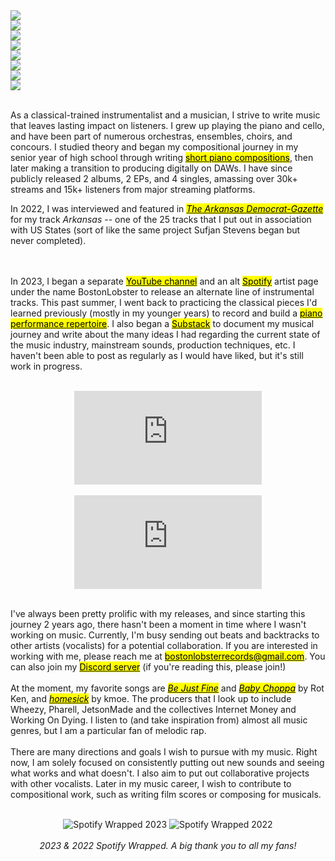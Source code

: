 ---
---

<div class="grid-container">
    <div class="grid-item">
        <a href="https://open.spotify.com/track/7jJGt80cu0ZBN37Kt2YBPw?si=763c240a6a634939" target="_blank">
            <img src="/assets/music/youandme.png" loading="lazy">
        </a>
    </div>
    <div class="grid-item">
        <a href="https://open.spotify.com/album/1Mp9fOFvgOWVYWs0NjTu6p?si=s9iC5mqNQBy4V4EERgqB6g" target="_blank">
            <img src="/assets/music/wurlitzer.png" loading="lazy">
        </a>
    </div>
    <div class="grid-item">
        <a href="https://open.spotify.com/track/097wCgtN3yB068H8oTORFi?si=88f419a3057548ae" target="_blank">
            <img src="/assets/music/nycinrain.png" loading="lazy">
        </a>
    </div>
    <div class="grid-item">
        <a href="https://open.spotify.com/track/0tXpYe4rvAVEpXRYAItCBh?si=4464decbf0f94757" target="_blank">
            <img src="/assets/music/fireworks.png" loading="lazy">
        </a>
    </div>
    <div class="grid-item">
         <a href="https://open.spotify.com/album/5Ou1rzPP20j4WjVmwh7tNV?si=33VxR-mbRcy9p4-qnR_wnQ" target="_blank">
            <img src="/assets/music/searching.png" loading="lazy">
        </a>
    </div>
    <div class="grid-item">
        <a href="https://open.spotify.com/album/1zFB9ZLvmQUbuzbcWMdgMv?si=QgkpcIvxRwanelF8iwYKLg" target="_blank">
            <img src="/assets/music/rustbelt.png" loading="lazy">
        </a>
    </div>
    <div class="grid-item">
         <a href="https://open.spotify.com/album/6A3CI0zm1ZvRLf7r9cbJ0o?si=bDNkElO-TbmyrzrBziwRFQ" target="_blank">
            <img src="/assets/music/graduation.png" loading="lazy">
        </a>
    </div>
    <div class="grid-item">
       <a href="https://open.spotify.com/album/6zFnlEXWLDrxIiTPzngVZO?si=G6CiM0vaS-qFAHaaeCFPYA" target="_blank">
            <img src="/assets/music/commonwealth.png" loading="lazy">
        </a>
    </div>
</div>

<p><br/>As a classical-trained instrumentalist and a musician, I strive to write music that leaves lasting impact on listeners. I grew up playing the piano and cello, and have been part of numerous orchestras, ensembles, choirs, and concours. I studied theory and began my compositional journey in my senior year of high school through writing <a href="assets/composition_portfolio.pdf" target="_blank"><mark>short piano compositions</mark></a>, then later making a transition to producing digitally on DAWs. I have since publicly released 2 albums, 2 EPs, and 4 singles, amassing over 30k+ streams and 15k+ listeners from major streaming platforms.</p>

<p>In 2022, I was interviewed and featured in <a href="https://www.arkansasonline.com/news/2022/jul/10/opinion-paper-trails-california-teen-writes/" target="blank"><i><mark>The Arkansas Democrat-Gazette</mark></i></a> for my track <i>Arkansas</i> -- one of the 25 tracks that I put out in association with US States (sort of like the same project Sufjan Stevens began but never completed).

<br/><br/>In 2023, I began a separate <a href="https://www.youtube.com/@realbostonlobster" target="_blank"><mark>YouTube channel</mark></a> and an alt <a href="https://open.spotify.com/artist/2BT3MJmD79VsdDMkiai5Qq?si=Qx_XtQzKT_KuS2GUlgNuJQ" target="_blank"><mark>Spotify</mark></a> artist page under the name BostonLobster to release an alternate line of instrumental tracks. This past summer, I went back to practicing the classical pieces I'd learned previously (mostly in my younger years) to record and build a <a href="https://www.youtube.com/playlist?list=PLO_OB-_k9EKdsaGAFtUeUUvUh5R1NBXY-" target="_blank"><mark>piano performance repertoire</mark></a>. I also began a <a href="https://bianlee.substack.com/" target="_blank"><mark>Substack</mark></a> to document my musical journey and write about the many ideas I had regarding the current state of the music industry, mainstream sounds, production techniques, etc. I haven't been able to post as regularly as I would have liked, but it's still work in progress.<br/><br/></p>

<center>

  <iframe class="youtube-video" src="https://www.youtube.com/embed/klX6rMRBZgA?si=uITJszuVD53qb8x_" title="YouTube video player" frameborder="0" allow="accelerometer; autoplay; clipboard-write; encrypted-media; gyroscope; picture-in-picture; web-share" allowfullscreen></iframe>
  <br/><br/>
  <iframe class="youtube-video" src="https://www.youtube.com/embed/rVmD91GerfQ?si=E5fuRVqiqA3BjC44" title="YouTube video player" frameborder="0" allow="accelerometer; autoplay; clipboard-write; encrypted-media; gyroscope; picture-in-picture; web-share" allowfullscreen></iframe>
</center>

<p><br/>I've always been pretty prolific with my releases, and since starting this journey 2 years ago, there hasn't been a moment in time where I wasn't working on music. Currently, I'm busy sending out beats and backtracks to other artists (vocalists) for a potential collaboration. If you are interested in working with me, please reach me at <a href="mailto:bostonlobsterrecords@gmail.com"><mark>bostonlobsterrecords@gmail.com</mark></a>. You can also join my <a href="https://discord.com/invite/hMUU5tzVWH" target="_blank"><mark>Discord server</mark></a> (if you're reading this, please join!)
<br/><br/>At the moment, my favorite songs are <a href="https://www.youtube.com/watch?v=AewLWpaXqLA&ab_channel=ROTKEN" target="_blank"><mark><i>Be Just Fine</i></mark></a> and <a href="https://www.youtube.com/watch?v=mrkM5B2M8pY&ab_channel=ROTKEN" target="_blank"><mark><i>Baby Choppa</i></mark></a> by Rot Ken, and <a href="https://www.youtube.com/watch?v=jYAlqHP6-xo&ab_channel=kmoe" target="_blank"><i><mark>homesick</mark></i></a> by kmoe. The producers that I look up to include Wheezy, Pharell, JetsonMade and the collectives Internet Money and Working On Dying. I listen to (and take inspiration from) almost all music genres, but I am a particular fan of melodic rap.
<br/><br/>There are many directions and goals I wish to pursue with my music. Right now, I am solely focused on consistently putting out new sounds and seeing what works and what doesn't. I also aim to put out collaborative projects with other vocalists. Later in my music career, I wish to contribute to compositional work, such as writing film scores or composing for musicals.
<br/><br/></p>

  <center>
    <img src="/assets/spot.png" alt="Spotify Wrapped 2023" class="content-image-spot">
    <img src="/assets/spot22.JPG" alt="Spotify Wrapped 2022" class="content-image-spot">
    <br/><br/><i>2023 & 2022 Spotify Wrapped. A big thank you to all my fans!</i>
  </center>

<!--
  <div class="content-container-album-spot">
    <img src="/assets/spot.png" alt="Spotify Wrapped 2023" class="content-image-spot">
    <img src="/assets/spot22.JPG" alt="Spotify Wrapped 2022" class="content-image-spot">
  </div>
  <i>2023 & 2022 Spotify Wrapped. A big thank you to all my fans!</i>

<iframe class="youtube-video" src="https://www.youtube.com/embed/klX6rMRBZgA?si=uITJszuVD53qb8x_" title="YouTube video player" frameborder="0" allow="accelerometer; autoplay; clipboard-write; encrypted-media; gyroscope; picture-in-picture; web-share" allowfullscreen></iframe>

### Piano Repertoire

- Arabesque No.1 by Claude Debussy [<a href="https://www.youtube.com/watch?v=klX6rMRBZgA&ab_channel=BostonLobster" target="_blank">Video</a>]
- Bourrée in F Major by Georg Philipp Telemann [<a href="https://www.youtube.com/watch?v=0rdIbREJi2g&ab_channel=BostonLobster" target="_blank">Video</a>]
- Waltz by Viktor Kosenko [<a href="https://www.youtube.com/watch?v=0IMaX3coL5g&ab_channel=BostonLobster" target="_blank">Video</a>]
- Consolation op.30, no.3 by Felix Mendelssohn [<a href="https://www.youtube.com/watch?v=j2MC4k0dUOM&ab_channel=BostonLobster" target="_blank">Video</a>]
- Solitary Traveler op. 43, no. 2 by Edvard Grieg [<a href="https://www.youtube.com/watch?v=dYkF7TN5nGE&ab_channel=BostonLobster" target="_blank">Video</a>]
- Sonatina in B flat Major op. 168, no. 4 by Anton Diabelli [<a href="https://www.youtube.com/watch?v=8EtvbvRzL9E&ab_channel=BostonLobster" target="_blank">Video</a>]
- Sonatina in C Major op.88, no. 1 by Friedrich Kuhlau [<a href="https://www.youtube.com/watch?v=qkKXUaOhxUI&ab_channel=BostonLobster" target="_blank">Video</a>]

### Original Compositions

- Bouquet [<a href="/assets/bouquet.pdf" target="_blank">Score</a>] [<a href="https://www.youtube.com/watch?v=aPqIYhZUp4M&ab_channel=BianLee" target="_blank">Audio</a>] [<a href="https://www.youtube.com/watch?v=kDC-_s00ph4" target="_blank">Video</a>]
- Philosopher [<a href="/assets/philosopher.pdf" target="_blank">Score</a>] [<a href="https://www.youtube.com/watch?v=naxu1ypYGdM&ab_channel=BianLee" target="_blank">Audio</a>]
- Theoretical Physicist [<a href="/assets/theoretical_physicist.pdf" target="_blank">Score</a>] <a href="https://www.youtube.com/watch?v=zcobX3fJXD4&ab_channel=BianLee" target="_blank">[Audio]</a>
- Winning Is Everything [<a href="/assets/winning_is_everything.pdf" target="_blank">Score</a>] [<a href="https://www.youtube.com/watch?v=7DI-XyZmPEo&ab_channel=BianLee" target="_blank">Audio</a>] [<a href="https://www.youtube.com/watch?v=72CBy5geItQ&ab_channel=BianLee" target="_blank">Video</a>]
- New York's Finest Christmas Fruitcake [<a href="/assets/new_yorks_finest_christmas_fruitcake.pdf" target="_blank">Score</a>] [<a href="https://www.youtube.com/watch?v=FUMZDTx2zDk&ab_channel=BianLee" target="_blank">Audio</a>]
- Winter In Ontario [<a href="/assets/winter_in_ontario.pdf" target="_blank">Score</a>] [<a href="https://www.youtube.com/watch?v=V3JkChJJdH8&ab_channel=BianLee" target="_blank">Audio</a>]
- Architect [<a href="/assets/architect.pdf" target="_blank">Score</a>] [<a href="https://www.youtube.com/watch?v=P3RHf7foOj4&ab_channel=BianLee" target="_blank">Audio</a>] [<a href="https://www.youtube.com/watch?v=48-mFN2U7z0&ab_channel=BianLee" target="_blank">Video</a>]
- Hemlock [<a href="/assets/hemlock.pdf" target="_blank">Score</a>] [<a href="https://www.youtube.com/watch?v=npQkSExThjM&ab_channel=BianLee" target="_blank">Audio</a>]
- Handkerchief Pilgrimage [<a href="/assets/handkerchief_pilgrimage.pdf" target="_blank">Score</a>] [<a href="https://www.youtube.com/watch?v=SYn19jmQt5Q&ab_channel=BianLee" target="_blank">Audio</a>]
- Lobster In November [<a href="/assets/lobster_in_november.pdf" target="_blank">Score</a>] [<a href="https://www.youtube.com/watch?v=QN3W2AmGs8w&ab_channel=BianLee" target="_blank">Audio</a>] [<a href="https://www.youtube.com/watch?v=zA_INFJ1EUg&ab_channel=BianLee" target="_blank">Video</a>]

### Music Videos

- Washington [<a href="https://www.youtube.com/watch?v=vJB1MX6Ioyk&ab_channel=BianLee" target="_blank">Video</a>]
- Florida [<a href="https://www.youtube.com/watch?v=8U6QMSYbaNQ&ab_channel=BianLee" target="_blank">Video</a>]
- Perfect Summer [<a href="https://www.youtube.com/watch?v=ReYQfJl1I0U&ab_channel=BostonLobster" target="_blank">Video</a>]

### Production Discography

Stream at <a href="https://open.spotify.com/artist/5QHoUe5kwjvOfjfHrbVTBY?si=KmTQAT-ASdKAGmSUmwFvSw" target="_blank">Spotify</a> • <a href="https://music.apple.com/us/artist/bian-lee/1612288413" target="_blank">Apple Music</a> • <a href="https://soundcloud.com/bianlee" target="_blank">SoundCloud</a>

  <div class="content-container-album">
     <div class="image-container">
    <img src="/assets/youandme.png" alt="you&me" class="content-image">
    </div>
    <div class="content-text-album">
        <p>
          <b>you&me</b> (Single, 2023)
  <br/> - you&me [1:30]
        </p>
    </div>
  </div>

  <div class="content-container-album">
     <div class="image-container">
    <img src="/assets/wurlitzer.png" alt="Wurlitzer" class="content-image">
    </div>
    <div class="content-text-album">
        <p>
          <b>Wurlitzer</b> (EP, 2023)
  <br/> - Pioneers [1:00]
  <br/> - Heisenberg [1:00]
  <br/> - Boston Common [1:24]
  <br/> - Physics and New Mexico [1:15]
  <br/> - Sentimental [1:01]
  <br/> - Rudolph Wurlitzer [1:12]
        </p>
    </div>
  </div>

  <div class="content-container-album">
     <div class="image-container">
    <img src="/assets/nycinrain.png" alt="nyc in rain" class="content-image">
    </div>
    <div class="content-text-album">
        <p>
          <b>nyc in rain</b> (Single, 2023)
  <br/> - nyc in rain [1:19]
        </p>
    </div>
  </div>

  <div class="content-container-album">
     <div class="image-container">
    <img src="/assets/fireworks.png" alt="Fireworks" class="content-image">
    </div>
    <div class="content-text-album">
        <p>
         <b>Fireworks</b> (Single, 2023)
  <br/> - Fireworks [1:06]
        </p>
    </div>
  </div>

  <div class="content-container-album">
     <div class="image-container">
    <img src="/assets/searching.png" alt="Searching For Brighter Sounds" class="content-image">
    </div>
    <div class="content-text-album">
        <p>
          <b>Searching For Brighter Sounds</b> (EP, 2023)
  <br/> - City of Trees [1:56]
  <br/> - Picnic Day [1:20]
  <br/> - Capitol Corridor [1:09]
  <br/> - DOCO [1:08]
  <br/> - Midtown [1:06]
        </p>
    </div>
  </div>

  <div class="content-container-album">
     <div class="image-container">
    <img src="/assets/rustbelt.png" alt="Rust Belt, Dixieland & The Coastline" class="content-image">
    </div>
    <div class="content-text-album">
        <p>
          <b>Rust Belt, Dixieland & The Coastline</b> (Album, 2022)
      <br/> - California [1:11]
      <br/> - Illinois [1:35]
      <br/> - Arkansas [1:58]
      <br/> - Minnesota [1:46]
      <br/> - Texas [2:17]
      <br/> - Colorado [1:57]
      <br/> - Missouri [1:30]
      <br/> - New Hampshire [1:25]
      <br/> - Oklahoma [1:28]
      <br/> - Oregon [1:58]
        </p>
    </div>
  </div>

  <div class="content-container-album">
     <div class="image-container">
    <img src="/assets/graduation.png" alt="Graduation" class="content-image">
    </div>
    <div class="content-text-album">
        <p>
          <b>Graduation</b> (Single, 2022)
      <br/> - Graduation [1:07]
        </p>
    </div>
  </div>

  <div class="content-container-album">
     <div class="image-container">
    <img src="/assets/commonwealth.png" alt="Commonwealth" class="content-image">
    </div>
    <div class="content-text-album">
        <p>
           <b>Commonwealth</b> (Album, 2022)
          <br/> - Washington [1:02]
          <br/> - Massachusetts [1:14]
          <br/> - Nevada [1:23]
          <br/> - New York [1:29]
          <br/> - Ohio [1:04]
          <br/> - Florida [1:30]
          <br/> - Nebraska [1:10]
          <br/> - Louisiana [1:50]
          <br/> - Utah [1:23]
          <br/> - Georgia [1:00]
          <br/> - Rhode Island [0:53]
          <br/> - Tennessee [1:06]
          <br/> - Vermont [1:08]
          <br/> - South Carolina [1:19]
          <br/> - Maryland [1:11]
        </p>
    </div>
  </div>
 -->
